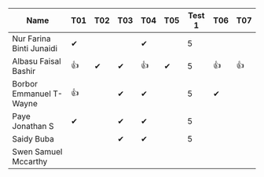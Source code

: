 |Name                              |T01 |T02 |T03 |T04 |T05 |Test 1 |T06 |T07 |
|----------------------------------|----|----|----|----|----|------ |----|---|
|Nur Farina Binti Junaidi          | ✔  |    |    | ✔ |     | 5     |    |   |
|Albasu Faisal Bashir              | 👍 | ✔ | ✔  | 👍 | ✔ | 5     | 👍 | 👍  |
|Borbor Emmanuel T-Wayne           | 👍 |    | ✔  | ✔  |   | 5     | ✔ |   |
|Paye Jonathan S                   | ✔  |    | ✔ | ✔ |    | 5       |    |   |
|Saidy Buba                        |    |    | ✔ | ✔ |    |  5   |    |   |
|Swen Samuel Mccarthy              |    |    |    |    |    |       |    |   |
